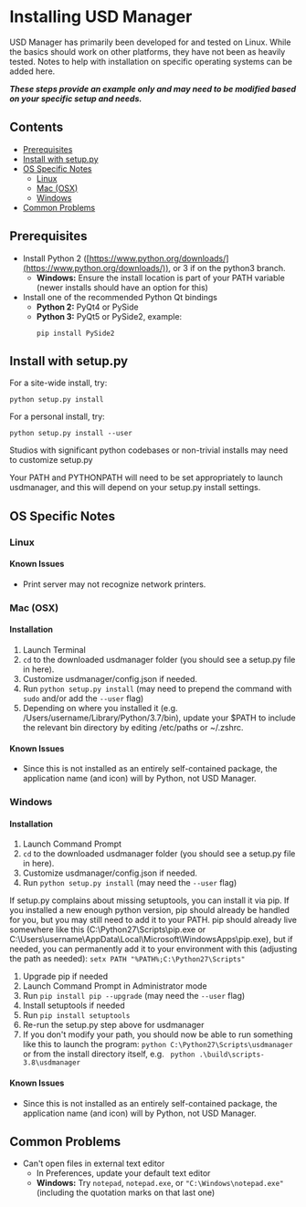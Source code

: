# Installing USD Manager

USD Manager has primarily been developed for and tested on Linux. While the basics should work on other platforms, they
have not been as heavily tested. Notes to help with installation on specific operating systems can be added here.

**_These steps provide an example only and may need to be modified based on your specific setup and needs._**

## Contents

- [Prerequisites](#prerequisites)
- [Install with setup.py](#install-with-setup-py)
- [OS Specific Notes](#os-specific-notes)
  * [Linux](#linux)
  * [Mac (OSX)](#mac-osx)
  * [Windows](#windows)
- [Common Problems](#common-problems)

## Prerequisites
- Install Python 2 ([https://www.python.org/downloads/](https://www.python.org/downloads/)), or 3 if on the python3 branch.
  * **Windows:** Ensure the install location is part of your PATH variable (newer installs should have an option for this)
- Install one of the recommended Python Qt bindings
  * **Python 2:** PyQt4 or PySide
  * **Python 3:** PyQt5 or PySide2, example:
    ```
    pip install PySide2
    ```

## Install with setup.py

For a site-wide install, try:
```
python setup.py install
```

For a personal install, try:
```
python setup.py install --user
```

Studios with significant python codebases or non-trivial installs may need to customize setup.py

Your PATH and PYTHONPATH will need to be set appropriately to launch usdmanager,
and this will depend on your setup.py install settings.

## OS Specific Notes

### Linux

#### Known Issues
- Print server may not recognize network printers.

### Mac (OSX)

#### Installation
1. Launch Terminal
2. ```cd``` to the downloaded usdmanager folder (you should see a setup.py file in here).
3. Customize usdmanager/config.json if needed.
4. Run ```python setup.py install``` (may need to prepend the command with ```sudo``` and/or add the ```--user``` flag)
5. Depending on where you installed it (e.g. /Users/username/Library/Python/3.7/bin), update your $PATH to include the relevant bin directory by editing /etc/paths or ~/.zshrc.

#### Known Issues
- Since this is not installed as an entirely self-contained package, the application name (and icon) will by Python, not USD Manager.

### Windows

#### Installation
1. Launch Command Prompt
2. ```cd``` to the downloaded usdmanager folder (you should see a setup.py file in here).
3. Customize usdmanager/config.json if needed.
4. Run ```python setup.py install``` (may need the ```--user``` flag)

If setup.py complains about missing setuptools, you can install it via pip. If you installed a new enough python version, pip should already be handled for you, but you may still need to add it to your PATH. pip should already live somewhere like this (C:\Python27\Scripts\pip.exe or C:\Users\username\AppData\Local\Microsoft\WindowsApps\pip.exe), but if needed, you can permanently add it to your environment with this (adjusting the path as needed): ```setx PATH "%PATH%;C:\Python27\Scripts"```

1. Upgrade pip if needed
 1. Launch Command Prompt in Administrator mode
 2. Run ```pip install pip --upgrade``` (may need the ```--user``` flag)
2. Install setuptools if needed
 1. Run ```pip install setuptools```
3. Re-run the setup.py step above for usdmanager
4. If you don't modify your path, you should now be able to run something like this to launch the program: ```python C:\Python27\Scripts\usdmanager``` or from the install directory itself, e.g. ``` python .\build\scripts-3.8\usdmanager```

#### Known Issues
- Since this is not installed as an entirely self-contained package, the application name (and icon) will by Python, not USD Manager.

## Common Problems
- Can't open files in external text editor
  * In Preferences, update your default text editor
  * **Windows:** Try ```notepad```, ```notepad.exe```, or ```"C:\Windows\notepad.exe"``` (including the quotation marks on that last one)
